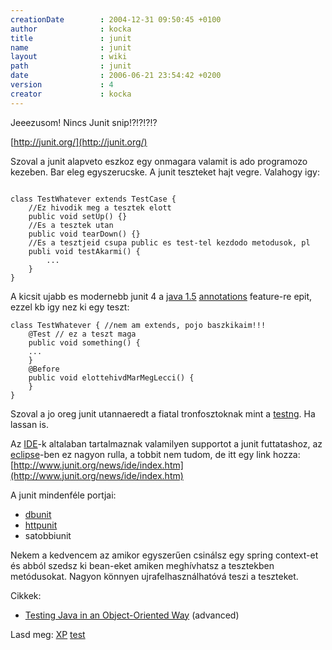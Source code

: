 ```yaml
---
creationDate        : 2004-12-31 09:50:45 +0100 
author              : kocka 
title               : junit 
name                : junit 
layout              : wiki 
path                : junit 
date                : 2006-06-21 23:54:42 +0200 
version             : 4 
creator             : kocka 
---
```

Jeeezusom! Nincs Junit snip!?!?!?!?

[http://junit.org/](http://junit.org/)

Szoval a junit alapveto eszkoz egy onmagara valamit is ado programozo kezeben. Bar eleg egyszerucske. A junit teszteket hajt vegre. Valahogy igy:

```

class TestWhatever extends TestCase {
    //Ez hivodik meg a tesztek elott
    public void setUp() {}
    //Es a tesztek utan
    public void tearDown() {}
    //Es a tesztjeid csupa public es test-tel kezdodo metodusok, pl
    publi void testAkarmi() {
        ...
    }
}

```

A kicsit ujabb es modernebb junit 4 a [java 1.5](java%201.5.html) [annotations](annotations.html) feature-re epit, ezzel kb igy nez ki egy teszt:

```
class TestWhatever { //nem am extends, pojo baszkikaim!!!
    @Test // ez a teszt maga
    public void something() {
    ...
    }
    @Before
    public void elottehivdMarMegLecci() {
    }
}
```

Szoval a jo oreg junit utannaeredt a fiatal tronfosztoknak mint a [testng](testng.html). Ha lassan is.

Az [IDE](IDE.html)-k altalaban tartalmaznak valamilyen supportot a junit futtatashoz, az [eclipse](Eclipse.html)-ben ez nagyon rulla, a tobbit nem tudom, de itt egy link hozza: [http://www.junit.org/news/ide/index.htm](http://www.junit.org/news/ide/index.htm)

A junit mindenféle portjai:

*   [dbunit](dbunit.html)
*   [httpunit](httpunit.html)
*   satobbiunit

Nekem a kedvencem az amikor egyszerűen csinálsz egy spring context-et és abból szedsz ki bean-eket amiken meghívhatsz a tesztekben metódusokat. Nagyon könnyen ujrafelhasználhatóvá teszi a teszteket.

Cikkek:

*   [Testing Java in an Object-Oriented Way](http://today.java.net/pub/a/today/2006/03/28/testing-java-object-oriented.html) (advanced)

Lasd meg: [XP](XP.html) [test](test.html)
